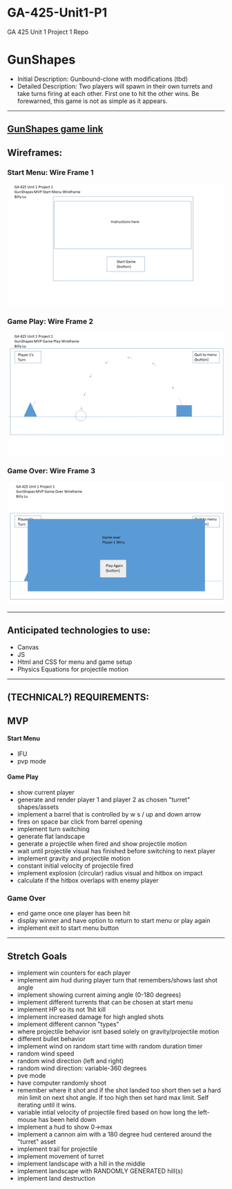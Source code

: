 # GA-425-Unit1-P1
GA 425 Unit 1 Project 1 Repo

# GunShapes
-   Initial Description: Gunbound-clone with modifications (tbd)
-   Detailed Description: Two players will spawn in their own turrets and take turns firing at each other. First one to hit the other wins. Be forewarned, this game is not as simple as it appears.
---
[GunShapes game link](https://bluz225.github.io/GA-425-Unit1-P1/)
---
## Wireframes:

### Start Menu: Wire Frame 1
![Wireframe-StartMenu](./wireframes/Wireframe-StartMenu.png)
<br>

### Game Play: Wire Frame 2
![Wireframe-GamePlay](./wireframes/Wireframe-GamePlay.png)
<br>

### Game Over: Wire Frame 3
![Wireframe-GameOver](./wireframes/Wireframe-GameOver.png)
<br>


---
## Anticipated technologies to use:
- Canvas
- JS
- Html and CSS for menu and game setup
- Physics Equations for projectile motion

---
## (TECHNICAL?) REQUIREMENTS:
## MVP
#### Start Menu 
-   IFU
-   pvp mode
#### Game Play 
-   show current player
-   generate and render player 1 and player 2 as chosen "turret" shapes/assets
-   implement a barrel that is controlled by w s / up and down arrow
-   fires on space bar click from barrel opening
-   implement turn switching
-   generate flat landscape
-   generate a projectile when fired and show projectile motion
-   wait until projectile visual has finished before switching to next player
-   implement gravity and projectile motion
-   constant initial velocity of projectile fired
-   implement explosion (circular) radius visual and hitbox on impact
-   calculate if the hitbox overlaps with enemy player
### Game Over
-   end game once one player has been hit
-   display winner and have option to return to start menu or play again
-   implement exit to start menu button
---
## Stretch Goals

- implement win counters for each player
- implement aim hud during player turn that remembers/shows last shot angle
- implement showing current aiming angle (0-180 degrees)
- implement different turrents that can be chosen at start menu
- implement HP so its not 1hit kill
-   implement increased damage for high angled shots
- implement different cannon "types" 
-   where projectile behavior isnt based solely on gravity/projectile motion
-   different bullet behavior
- implement wind on random start time with random duration timer
-   random wind speed
-   random wind direction (left and right)
-   random wind direction: variable-360 degrees
- pve mode
-   have computer randomly shoot
-   remember where it shot and if the shot landed too short then set a hard min limit on next shot angle. If too high then set hard max limit. Self iterating until it wins.
- variable intial velocity of projectile fired based on how long the left-mouse has been held down
-   implement a hud to show 0->max 
-   implement a cannon aim with a 180 degree hud centered around the "turret" asset
-   implement trail for projectile
- implement movement of turret
- implement landscape with a hill in the middle
- implement landscape with RANDOMLY GENERATED hill(s)
- implement land destruction




